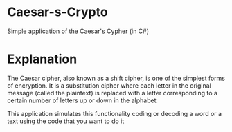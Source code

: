 # Caesar-s-Crypto
Simple application of the Caesar's Cypher (in C#)

# Explanation
The Caesar cipher, also known as a shift cipher, is one of the simplest forms of encryption. It is a substitution cipher where each letter in the original message (called the plaintext) is replaced with a letter corresponding to a certain number of letters up or down in the alphabet

This application simulates this functionality coding or decoding a word or a text using the code that you want to do it
